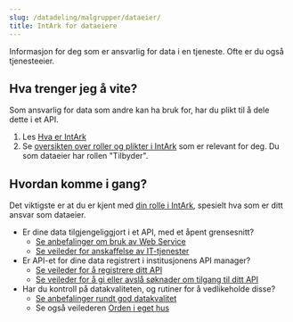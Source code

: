 ```yaml
---
slug: /datadeling/malgrupper/dataeier/
title: IntArk for dataeiere
---
```


Informasjon for deg som er ansvarlig for data i en tjeneste. Ofte er du også
tjenesteeier.

## Hva trenger jeg å vite?

Som ansvarlig for data som andre kan ha bruk for, har du plikt til å dele dette
i et API.

1. Les [Hva er IntArk](https://www.uninett.no/Intark)
2. Se [oversikten over roller og plikter i IntArk](/docs/datadeling/hva-er/roller) som er relevant for deg. Du som dataeier har rollen "Tilbyder".

## Hvordan komme i gang?

Det viktigste er at du er kjent med [din rolle i
IntArk](/docs/datadeling/hva-er/roller), spesielt hva som er ditt ansvar som
dataeier.

- Er dine data tilgjengeliggjort i et API, med et åpent grensesnitt?
  - [Se anbefalinger om bruk av Web Service](/docs/datadeling/god-praksis/bruk-av-webservice)
  - [Se veileder for anskaffelse av IT-tjenester](/docs/datadeling/veiledere/annet/anskaffelse)
- Er API-et for dine data registrert i institusjonens API manager?
  - [Se veileder for å registrere ditt API](/docs/datadeling/veiledere/api-manager/api-manager-registrere-enkelt-api)
  - [Se veileder for å gi eller avslå søknader om tilgang til ditt API](/docs/datadeling/veiledere/api-manager/godkjenne-tilgang-til-api)
- Har du kontroll på datakvaliteten, og rutiner for å vedlikeholde disse?
  - [Se anbefalinger rundt god datakvalitet](/docs/datadeling/god-praksis/datakvalitet)
  - Se også veilederen [Orden i eget hus](https://data.norge.no/guide/veileder-orden-i-eget-hus/)
